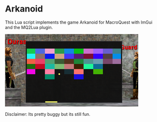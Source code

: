 # Arkanoid

This Lua script implements the game Arkanoid for MacroQuest with ImGui and the MQ2Lua plugin.

![](./images/game.png)

Disclaimer: Its pretty buggy but its still fun.
